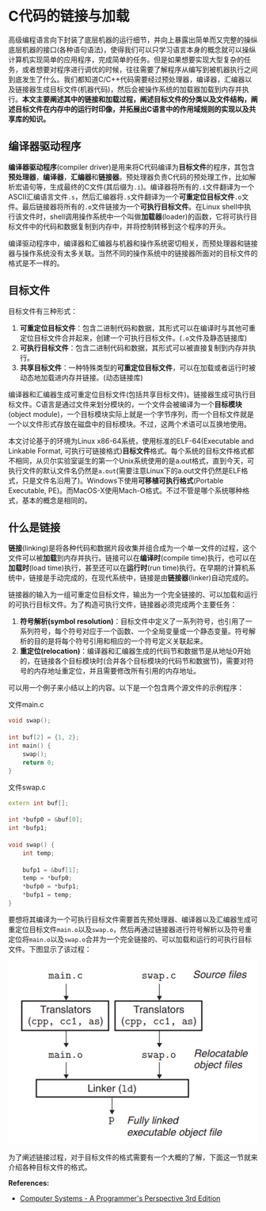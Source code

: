 [_metadata_:author]:- "daveying"
[_metadata_:tags]:- "C/C++|链接与加载|链接共享库|目标文件结构"
[_metadata_:created-date]:- "2018-08-26 11:30am"

# C代码的链接与加载

高级编程语言向下封装了底层机器的运行细节，并向上暴露出简单而又完整的操纵底层机器的接口(各种语句语法)，使得我们可以只学习语言本身的概念就可以操纵计算机实现简单的应用程序，完成简单的任务。但是如果想要实现大型复杂的任务，或者想要对程序进行调优的时候，往往需要了解程序从编写到被机器执行之间到底发生了什么。我们都知道C/C++代码需要经过预处理器，编译器，汇编器以及链接器生成目标文件(机器代码)，然后会被操作系统的加载器加载到内存并执行。**本文主要阐述其中的链接和加载过程，阐述目标文件的分类以及文件结构，阐述目标文件在内存中的运行时印像，并拓展出C语言中的作用域规则的实现以及共享库的知识。**

## 编译器驱动程序

**编译器驱动程序**(compiler driver)是用来将C代码编译为**目标文件**的程序，其包含**预处理器**，**编译器**，**汇编器**和**链接器**。预处理器负责C代码的预处理工作，比如解析宏语句等，生成最终的C文件(其后缀为`.i`)。编译器将所有的`.i`文件翻译为一个ASCII汇编语言文件`.s`，然后汇编器将`.s`文件翻译为一个**可重定位目标文件**`.o`文件。最后链接器将所有的`.o`文件链接为一个**可执行目标文件**。在Linux shell中执行该文件时，shell调用操作系统中一个叫做**加载器**(loader)的函数，它将可执行目标文件中的代码和数据复制到内存中，并将控制转移到这个程序的开头。

编译驱动程序中，编译器和汇编器与机器和操作系统密切相关，而预处理器和链接器与操作系统没有太多关联。当然不同的操作系统中的链接器所面对的目标文件的格式是不一样的。

## 目标文件

目标文件有三种形式：

1. **可重定位目标文件**：包含二进制代码和数据，其形式可以在编译时与其他可重定位目标文件合并起来，创建一个可执行目标文件。(`.o`文件及静态链接库)
2. **可执行目标文件**：包含二进制代码和数据，其形式可以被直接复制到内存并执行。
3. **共享目标文件**：一种特殊类型的**可重定位目标文件**，可以在加载或者运行时被动态地加载进内存并链接。(动态链接库)

编译器和汇编器生成可重定位目标文件(包括共享目标文件)。链接器生成可执行目标文件。C语言是通过文件来划分模块的，一个文件会被编译为一个**目标模块**(object module)，一个目标模块实际上就是一个字节序列，而一个目标文件就是一个以文件形式存放在磁盘中的目标模块。不过，这两个术语可以互换地使用。

本文讨论基于的环境为Linux x86-64系统，使用标准的ELF-64(Executable and Linkable Format, 可执行可链接格式)**目标文件**格式。每个系统的目标文件格式都不相同，从贝尔实验室诞生的第一个Unix系统使用的是a.out格式，直到今天，可执行文件的默认文件名仍然是`a.out`(需要注意Linux下的a.out文件仍然是ELF格式，只是文件名沿用了)。Windows下使用**可移植可执行格式**(Portable Executable, PE)。而MacOS-X使用Mach-O格式。不过不管是哪个系统哪种格式，基本的概念是相同的。

## 什么是链接

**链接**(linking)是将各种代码和数据片段收集并组合成为一个单一文件的过程，这个文件可以被**加载**到内存并执行。链接可以在**编译时**(compile time)执行，也可以在**加载时**(load time)执行，甚至还可以在**运行时**(run time)执行。在早期的计算机系统中，链接是手动完成的，在现代系统中，链接是由**链接器**(linker)自动完成的。

链接器的输入为一组可重定位目标文件，输出为一个完全链接的、可以加载和运行的可执行目标文件。为了构造可执行文件，链接器必须完成两个主要任务：

1. **符号解析(symbol resolution)**：目标文件中定义了一系列符号，也引用了一系列符号，每个符号对应于一个函数、一个全局变量或一个静态变量。符号解析的目的是将每个符号引用和相应的一个符号定义关联起来。
2. **重定位(relocation)**：编译器和汇编器生成的代码节和数据节是从地址0开始的，在链接各个目标模块时(合并各个目标模块的代码节和数据节)，需要对符号的内存地址重定位，并且需要修改所有引用的内存地址。

可以用一个例子来小结以上的内容。以下是一个包含两个源文件的示例程序：

文件main.c
```c++
void swap();

int buf[2] = {1, 2};
int main() {
    swap();
    return 0;
}
```

文件swap.c
```c++
extern int buf[];

int *bufp0 = &buf[0];
int *bufp1;

void swap() {
    int temp;

    bufp1 = &buf[1];
    temp = *bufp0;
    *bufp0 = *bufp1;
    *bufp1 = temp;
}
```

要想将其编译为一个可执行目标文件需要首先预处理器、编译器以及汇编器生成可重定位目标文件`main.o`以及`swap.o`，然后再通过链接器进行符号解析以及符号重定位将`main.o`以及`swap.o`合并为一个完全链接的、可以加载和运行的可执行目标文件。下图显示了该过程：

![Static Linking](/pictures/static-linking.png)

为了阐述链接过程，对于目标文件的格式需要有一个大概的了解，下面这一节就来介绍各种目标文件的格式。

**References:**

- [Computer Systems - A Programmer's Perspective 3rd Edition](http://csapp.cs.cmu.edu/3e/home.html)

